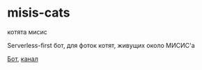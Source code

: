 # misis-cats

котята мисис

Serverless-first бот, для фоток котят, живущих около МИСИС'а

[Бот](https://t.me/misis_cats_bot), [канал](https://t.me/misis_cats)
